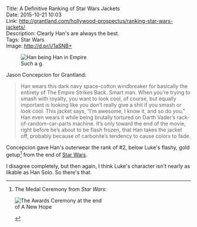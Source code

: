 Title: A Definitive Ranking of Star Wars Jackets  
Date: 2015-10-21 10:03  
Link: http://grantland.com/hollywood-prospectus/ranking-star-wars-jackets/  
Description: Clearly Han's are always the best.  
Tags: Star Wars  
Image: http://d.pr/i/1aSNB+  

<figure>
	<img src="http://d.pr/i/1aSNB+" alt="Han being Han in Empire" title="Han being Han in Empire">
	<figcaption>Such a <a href="http://www.urbandictionary.com/define.php?term=G&amp;defid=67183" title="Urban Dictionary: 'g'">g</a>.</figcaption>
</figure>

Jason Concepcion for Grantland:

> Han wears this dark navy space-cotton windbreaker for basically the entirety of The Empire Strikes Back. Smart man. When you’re trying to smash with royalty, you want to look cool, of course, but equally important is looking like you don’t really give a shit if you smash or look cool. This jacket says, “I’m awesome, I know it, and so do you.” Han even wears it while being brutally tortured on Darth Vader’s rack-of-random-car-parts machine. It’s only toward the end of the movie, right before he’s about to be flash frozen, that Han takes the jacket off, probably because of carbonite’s tendency to cause colors to fade.

Concepcion gave Han's outerwear the rank of #2, below Luke's flashy, gold getup[^1] from the end of [Star Wars][1]. 

I disagree completely, but then again, I think Luke's character isn't nearly as likable as Han Solo. So there's that.

[^1]: The Medal Ceremony from <i>Star Wars</i>:
	<p><img src="http://d.pr/i/1hEIz+" alt="The Awards Ceremony at the end of A New Hope" title="The Awards Ceremony at the end of A New Hope" style="max-width: 50%"></p>

[1]: https://en.wikipedia.org/wiki/Star_Wars_(film) "Wikipedia: Star Wars"
